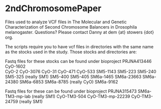 # 2ndChromosomePaper

Files used to analyze VCF files in The Molecular and Genetic Characterization of Second Chromosome Balancers in Drosophila melanogaster. Questions? Please contact Danny at dem {at} stowers {dot} org.

The scripts require you to have vcf files in directories with the same name as the stocks used in the study. Those stocks and directories are:

Fastq files for these stocks can be found under bioproject PRJNA413446<br>
CyO-1602<br>
CyO-2
CyO-3076
CyO-31
CyO-471
CyO-533
SM5-1143
SM5-223
SM5-240
SM5-325 (really SM1)
SM5-400
SM5-405
SM6a-1465
SM6a-23663
SM6a-24380
SM6a-6853
SM6a-8785 (really CyO)
SM6a-9162

Fastq files for these can be found under bioproject PRJNA315473
SM6a-TM3-mp-lab (really SM1)
CyO-TM3-504
CyO-TM3-mp-22239
CyO-TM3-24759 (really SM1)
